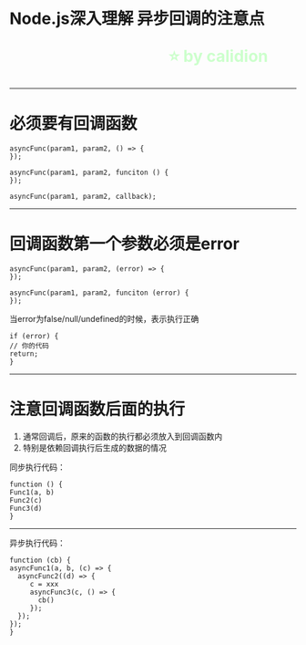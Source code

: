 <!--
$theme: gaia
template: gaia
-->


Node.js深入理解
异步回调的注意点<p style="text-align:right;font-size:28px;margin-right:50px;color:#cFc;">:star: by calidion</p>
===
---
必须要有回调函数
===

```
asyncFunc(param1, param2, () => {
});

asyncFunc(param1, param2, funciton () {
});

asyncFunc(param1, param2, callback);

```
---
回调函数第一个参数必须是error
==

```
asyncFunc(param1, param2, (error) => {
});

asyncFunc(param1, param2, funciton (error) {
});

```
当error为false/null/undefined的时候，表示执行正确
```
if (error) {
// 你的代码
return;
}
```
---
注意回调函数后面的执行
===
1. 通常回调后，原来的函数的执行都必须放入到回调函数内
2. 特别是依赖回调执行后生成的数据的情况

同步执行代码：
```
function () {
Func1(a, b)
Func2(c)
Func3(d)
}
```

---

异步执行代码：
```
function (cb) {
asyncFunc1(a, b, (c) => {
  asyncFunc2((d) => {
     c = xxx
     asyncFunc3(c, () => {
       cb()
     });
  });
});
}
```
